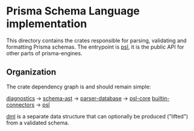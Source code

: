 # Prisma Schema Language implementation

This directory contains the crates responsible for parsing, validating and
formatting Prisma schemas. The entrypoint is [psl](./psl), it is the public
API for other parts of prisma-engines.

## Organization

The crate dependency graph is and should remain simple:

[diagnostics](./diagnostics) →
[schema-ast](./schema-ast) →
[parser-database](./parser-database) →
[psl-core](./psl-core)
[builtin-connectors](./connectors/builtin-connectors) →
[psl](./connectors/psl)

[dml](./connectors/dml) is a separate data structure that can optionally be
produced ("lifted") from a validated schema.
